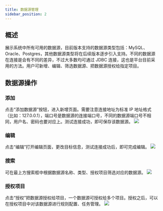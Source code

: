 ```yaml
---
title: 数据源管理
sidebar_position: 2
---
```


## 概述

展示系统中所有可用的数据源，目前版本支持的数据源类型包括：MySQL、Oracle、Postgres，其他数据源类型将在后续版本逐步引入支持。不同的数据源在连接是会有不同的差异，不过大多数均可通过 JDBC 连接，这也是平台目前采用的方法。用户可新增、编辑、筛选数据源、把数据源授权给指定项目。

## 数据源操作

### 添加

点击“添加数据源”按钮，进入新增页面。需要注意连接地址为标准 IP 地址格式（比如：127.0.0.1），端口号是数据源的连接端口号，不同的数据源端口号不相同，用户名、密码也要对应上。测试连接成功，即可保存该数据源。
[![](https://uniplore-docs.oss-cn-chengdu.aliyuncs.com/datastudio/org-management/datasource-manage/add.png)](https://uniplore-docs.oss-cn-chengdu.aliyuncs.com/datastudio/org-management/datasource-manage/add.png)

### 编辑

点击“编辑”打开编辑页面，更改目标信息，测试连接成功后，即可完成编辑。
[![](https://uniplore-docs.oss-cn-chengdu.aliyuncs.com/datastudio/org-management/datasource-manage/edit.png)](https://uniplore-docs.oss-cn-chengdu.aliyuncs.com/datastudio/org-management/datasource-manage/edit.png)

### 搜索

可在最上方搜索框中根据数据源名称、类型、授权项目筛选对应的数据源。
[![](https://uniplore-docs.oss-cn-chengdu.aliyuncs.com/datastudio/org-management/datasource-manage/search.png)](https://uniplore-docs.oss-cn-chengdu.aliyuncs.com/datastudio/org-management/datasource-manage/search.png)

### 授权项目

点击“授权”把数据源授权给项目，一个数据源可授权给多个项目。授权之后，可以在授权项目中对该数据源进行规则配置、任务管理。
[![](https://uniplore-docs.oss-cn-chengdu.aliyuncs.com/datastudio/org-management/datasource-manage/authorize.png)](https://uniplore-docs.oss-cn-chengdu.aliyuncs.com/datastudio/org-management/datasource-manage/authorize.png)
